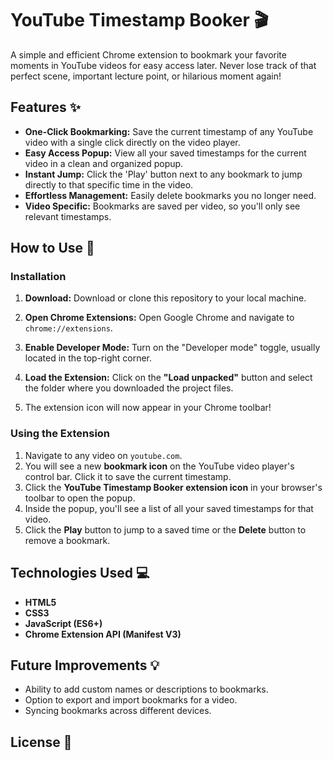 
# YouTube Timestamp Booker 🎬

A simple and efficient Chrome extension to bookmark your favorite moments in YouTube videos for easy access later. Never lose track of that perfect scene, important lecture point, or hilarious moment again!



## Features ✨

* **One-Click Bookmarking:** Save the current timestamp of any YouTube video with a single click directly on the video player.
* **Easy Access Popup:** View all your saved timestamps for the current video in a clean and organized popup.
* **Instant Jump:** Click the 'Play' button next to any bookmark to jump directly to that specific time in the video.
* **Effortless Management:** Easily delete bookmarks you no longer need.
* **Video Specific:** Bookmarks are saved per video, so you'll only see relevant timestamps.

## How to Use 🚀

### Installation

1.  **Download:** Download or clone this repository to your local machine.
2.  **Open Chrome Extensions:** Open Google Chrome and navigate to `chrome://extensions`.
3.  **Enable Developer Mode:** Turn on the "Developer mode" toggle, usually located in the top-right corner.
    
4.  **Load the Extension:** Click on the **"Load unpacked"** button and select the folder where you downloaded the project files.
5.  The extension icon will now appear in your Chrome toolbar!

### Using the Extension

1.  Navigate to any video on `youtube.com`.
2.  You will see a new **bookmark icon** on the YouTube video player's control bar. Click it to save the current timestamp.
3.  Click the **YouTube Timestamp Booker extension icon** in your browser's toolbar to open the popup.
4.  Inside the popup, you'll see a list of all your saved timestamps for that video.
5.  Click the **Play** button to jump to a saved time or the **Delete** button to remove a bookmark.

## Technologies Used 💻

* **HTML5**
* **CSS3**
* **JavaScript (ES6+)**
* **Chrome Extension API (Manifest V3)**

## Future Improvements 💡

* Ability to add custom names or descriptions to bookmarks.
* Option to export and import bookmarks for a video.
* Syncing bookmarks across different devices.

## License 📄
